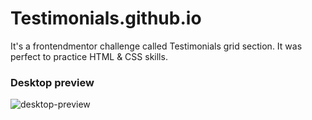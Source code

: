 # Testimonials.github.io

It's a frontendmentor challenge called Testimonials grid section. 
It was perfect to practice HTML &amp; CSS skills.

### Desktop preview
![desktop-preview](https://github.com/Raz1945/testimonials.github.io/assets/109112528/f4959367-58db-4ab5-adab-551766e26da0)
